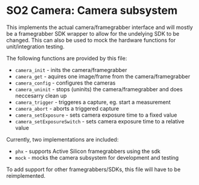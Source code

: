 SO2 Camera: Camera subsystem
============================

This implements the actual camera/framegrabber interface and will
mostly be a framegrabber SDK wrapper to allow for the undelying SDK
to be changed. This can also be used to mock the hardware functions
for unit/integration testing.

The following functions are provided by this file:

- `camera_init` - inits the camera/framegrabber
- `camera_get` - aquires one image/frame from the camera/framegrabber
- `camera_config` - configures the cameras
- `camera_uninit` - stops (uninits) the camera/framegrabber and does neccesarry clean up
- `camera_trigger` - triggeres a capture, eg. start a measurement
- `camera_abort` - aborts a triggered capture
- `camera_setExposure` - sets camera exposure time to a fixed value
- `camera_setExposureSwitch` - sets camera exposure time to a relative value

Currently, two implementations are included:

- `phx` - supports Active Silicon framegrabbers using the sdk
- `mock` - mocks the camera subsystem for development and testing

To add support for other framegrabbers/SDKs, this file will have to be
reimplemented.
